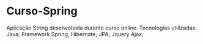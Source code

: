 # Curso-Spring
Aplicação String desenvolvida durante curso online.
Tecnologias utilizadas:
Java;
Framework Spring;
Hibernate;
JPA;
Jquery Ajax;
